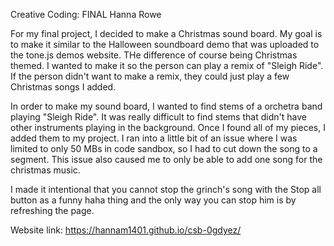 Creative Coding: FINAL
Hanna Rowe

For my final project, I decided to make a Christmas sound board. My goal is to make it similar to the Halloween soundboard demo that was uploaded to the tone.js demos website. THe difference of course being Christmas themed. I wanted to make it so the person can play a remix of "Sleigh Ride". If the person didn't want to make a remix, they could just play a few Christmas songs I added.

In order to make my sound board, I wanted to find stems of a orchetra band playing "Sleigh Ride". It was really difficult to find stems that didn't have other instruments playing in the background. Once I found all of my pieces, I added them to my project. I ran into a little bit of an issue where I was limited to only 50 MBs in code sandbox, so I had to cut down the song to a segment. This issue also caused me to only be able to add one song for the christmas music.

I made it intentional that you cannot stop the grinch's song with the Stop all button as a funny haha thing and the only way you can stop him is by refreshing the page.

Website link: https://hannam1401.github.io/csb-0gdyez/
